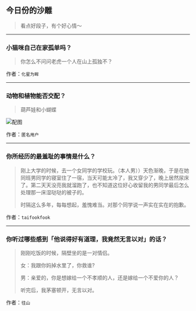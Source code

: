 ## 今日份的沙雕

> 看点好段子，有个好心情～


 
---

### 小猫咪自己在家孤单吗？

> 你怎么不问问老虎一个人在山上孤独不？


作者：`化星为眸`

---

### 动物和植物能否交配？

> 葫芦娃和小蝴蝶



![配图](http://pic1.zhimg.com/70/1df15622e5bdbbdeb7abf341abd4f900_b.jpg)


作者：`匿名用户`

---

### 你所经历的最羞耻的事情是什么？

> 刚上大学的时候，去一个女同学的学校玩。（本人男））天色渐晚，于是在她同班男同学的寝室住了一宿，当天可能太冷了，我又穿少了，晚上居然尿床了。第二天天没亮我就溜跑了，也不知道这位好心收留我的男同学最后怎么处理那一床湿哒哒的被子的。
> 
> 时隔这么多年，每每想起，羞愧难当。对那个同学说一声实在实在的抱歉。


作者：`taifookfook`

---

### 你听过哪些感到「他说得好有道理，我竟然无言以对」的话？

> 刚刚吃饭的时候，隔壁坐的是一对情侣。
> 
> 女：我跟你妈掉水里了，你救谁?
> 
> 男：亲爱的，你是想嫁给一个不孝顺的人，还是嫁给一个不爱你的人？
> 
> 听完后，我茅塞顿开，无言以对。


作者：`往山`